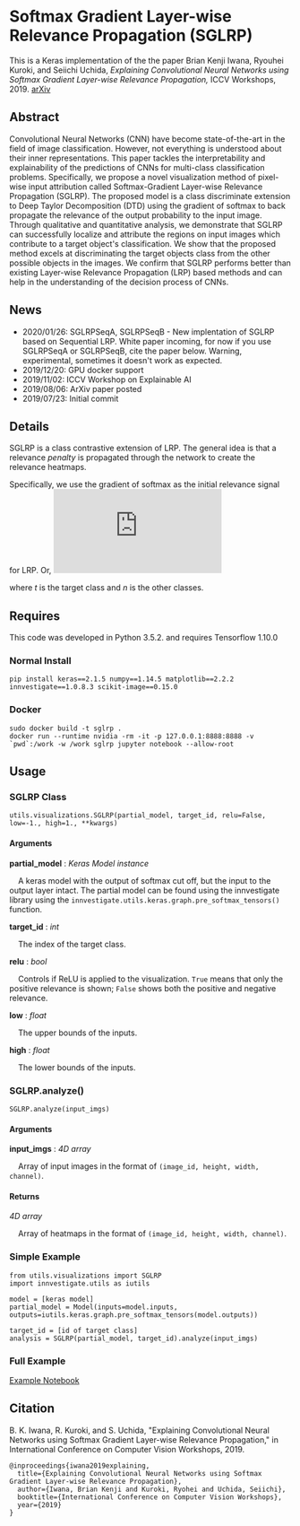 # Softmax Gradient Layer-wise Relevance Propagation (SGLRP)

This is a Keras implementation of the the paper Brian Kenji Iwana, Ryouhei Kuroki, and Seiichi Uchida, *Explaining Convolutional Neural Networks using Softmax Gradient Layer-wise Relevance Propagation,* ICCV Workshops, 2019. [arXiv](https://arxiv.org/abs/1908.04351)

## Abstract

Convolutional Neural Networks (CNN) have become state-of-the-art in the field of image classification. However, not everything is understood about their inner representations. This paper tackles the interpretability and explainability of the predictions of CNNs for multi-class classification problems. Specifically, we propose a novel visualization method of pixel-wise input attribution called Softmax-Gradient Layer-wise Relevance Propagation (SGLRP). The proposed model is a class discriminate extension to Deep Taylor Decomposition (DTD) using the gradient of softmax to back propagate the relevance of the output probability to the input image. Through qualitative and quantitative analysis, we demonstrate that SGLRP can successfully localize and attribute the regions on input images which contribute to a target object's classification. We show that the proposed method excels at discriminating the target objects class from the other possible objects in the images. We confirm that SGLRP performs better than existing Layer-wise Relevance Propagation (LRP) based methods and can help in the understanding of the decision process of CNNs. 

## News

- 2020/01/26: SGLRPSeqA, SGLRPSeqB - New implentation of SGLRP based on Sequential LRP. White paper incoming, for now if you use SGLRPSeqA or SGLRPSeqB, cite the paper below. Warning, experimental, sometimes it doesn't work as expected.
- 2019/12/20: GPU docker support
- 2019/11/02: ICCV Workshop on Explainable AI
- 2019/08/06: ArXiv paper posted
- 2019/07/23: Initial commit

## Details

SGLRP is a class contrastive extension of LRP. The general idea is that a relevance *penalty* is propagated through the network to create the relevance heatmaps. 

Specifically, we use the gradient of softmax as the initial relevance signal for LRP. Or,
![sglrpdef](https://latex.codecogs.com/gif.latex?R_%7Bn%7D%5E%7B%28L%29%7D%20%3D%20%5Cfrac%7B%5Cpartial%20%5Chat%7By%7D_t%7D%7B%5Cpartial%20z_n%7D%20%3D%20%5Cleft%5C%7B%5Cbegin%7Bmatrix%7D%20%26%20%5Chat%7By%7D_t%281-%5Chat%7By%7D_t%29%20%26%20n%3Dt%20%5C%5C%20%26%20-%20%5Chat%7By%7D_t%5Chat%7By%7D_n%20%26%20%5Cmathrm%7Botherwise%7D%2C%20%5Cend%7Bmatrix%7D%5Cright.)

where *t* is the target class and *n* is the other classes.

## Requires

This code was developed in Python 3.5.2. and requires Tensorflow 1.10.0

### Normal Install

```
pip install keras==2.1.5 numpy==1.14.5 matplotlib==2.2.2 innvestigate==1.0.8.3 scikit-image==0.15.0
```

### Docker

```
sudo docker build -t sglrp .
docker run --runtime nvidia -rm -it -p 127.0.0.1:8888:8888 -v `pwd`:/work -w /work sglrp jupyter notebook --allow-root
```

## Usage

### SGLRP Class

```
utils.visualizations.SGLRP(partial_model, target_id, relu=False, low=-1., high=1., **kwargs)
```
#### Arguments

**partial_model** : *Keras Model instance*

&nbsp;&nbsp;&nbsp;&nbsp;A keras model with the output of softmax cut off, but the input to the output layer intact. The partial model can be found using the innvestigate library using the ```innvestigate.utils.keras.graph.pre_softmax_tensors()``` function.
    
**target_id** : *int*

&nbsp;&nbsp;&nbsp;&nbsp;The index of the target class.
    
**relu** : *bool*

&nbsp;&nbsp;&nbsp;&nbsp;Controls if ReLU is applied to the visualization. ```True``` means that only the positive relevance is shown; ```False``` shows both the positive and negative relevance.
    
**low** : *float*

&nbsp;&nbsp;&nbsp;&nbsp;The upper bounds of the inputs.
    
**high** : *float*

&nbsp;&nbsp;&nbsp;&nbsp;The lower bounds of the inputs.
    
### SGLRP.analyze()
    
```
SGLRP.analyze(input_imgs)
```
#### Arguments

**input_imgs** : *4D array*

&nbsp;&nbsp;&nbsp;&nbsp;Array of input images in the format of ```(image_id, height, width, channel)```.
    

#### Returns

*4D array*

&nbsp;&nbsp;&nbsp;&nbsp;Array of heatmaps in the format of ```(image_id, height, width, channel)```.

### Simple Example

```
from utils.visualizations import SGLRP
import innvestigate.utils as iutils

model = [keras model]
partial_model = Model(inputs=model.inputs, outputs=iutils.keras.graph.pre_softmax_tensors(model.outputs)) 

target_id = [id of target class]
analysis = SGLRP(partial_model, target_id).analyze(input_imgs)

```

### Full Example

[Example Notebook](example.ipynb)

## Citation

B. K. Iwana, R. Kuroki, and S. Uchida, "Explaining Convolutional Neural Networks using Softmax Gradient Layer-wise Relevance Propagation," in International Conference on Computer Vision Workshops, 2019.

```
@inproceedings{iwana2019explaining,
  title={Explaining Convolutional Neural Networks using Softmax Gradient Layer-wise Relevance Propagation},
  author={Iwana, Brian Kenji and Kuroki, Ryohei and Uchida, Seiichi},
  booktitle={International Conference on Computer Vision Workshops},
  year={2019}
}
```
